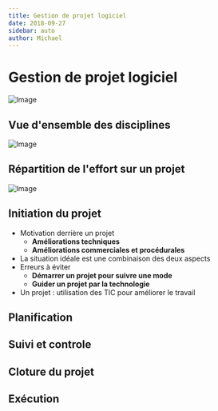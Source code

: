 ```yaml
---
title: Gestion de projet logiciel
date: 2018-09-27
sidebar: auto
author: Michael
---
```


# Gestion de projet logiciel

![Image](https://i.imgur.com/RWYiHxE.png)

## Vue d'ensemble des disciplines

![Image](https://i.imgur.com/VUyP773.png)

## Répartition de l'effort sur un projet

![Image](https://i.imgur.com/tMCQbZ8.png)

## Initiation du projet

* Motivation derrière un projet
    * **Améliorations techniques**
    * **Améliorations commerciales et <Def def="Améliorations procédurales : nouvelle manière d'appliquer les procédures de l'entreprise*">procédurales</Def>**
* La situation idéale est une combinaison des deux aspects
* Erreurs à éviter
    * **Démarrer un projet pour suivre une mode**
    * **Guider un projet par la technologie**
* Un projet : utilisation des TIC pour améliorer le travail

## Planification

## Suivi et controle

## Cloture du projet

## Exécution